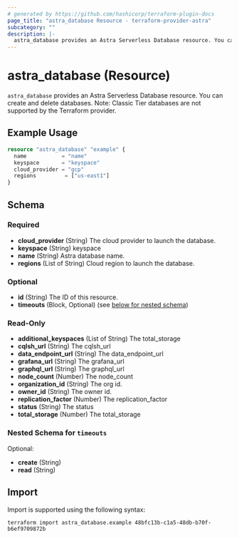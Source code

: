 ```yaml
---
# generated by https://github.com/hashicorp/terraform-plugin-docs
page_title: "astra_database Resource - terraform-provider-astra"
subcategory: ""
description: |-
  astra_database provides an Astra Serverless Database resource. You can create and delete databases. Note: Classic Tier databases are not supported by the Terraform provider.
---
```


# astra_database (Resource)

`astra_database` provides an Astra Serverless Database resource. You can create and delete databases. Note: Classic Tier databases are not supported by the Terraform provider.

## Example Usage

```terraform
resource "astra_database" "example" {
  name           = "name"
  keyspace       = "keyspace"
  cloud_provider = "gcp"
  regions         = ["us-east1"]
}
```

<!-- schema generated by tfplugindocs -->
## Schema

### Required

- **cloud_provider** (String) The cloud provider to launch the database.
- **keyspace** (String) keyspace
- **name** (String) Astra database name.
- **regions** (List of String) Cloud region to launch the database.

### Optional

- **id** (String) The ID of this resource.
- **timeouts** (Block, Optional) (see [below for nested schema](#nestedblock--timeouts))

### Read-Only

- **additional_keyspaces** (List of String) The total_storage
- **cqlsh_url** (String) The cqlsh_url
- **data_endpoint_url** (String) The data_endpoint_url
- **grafana_url** (String) The grafana_url
- **graphql_url** (String) The graphql_url
- **node_count** (Number) The node_count
- **organization_id** (String) The org id.
- **owner_id** (String) The owner id.
- **replication_factor** (Number) The replication_factor
- **status** (String) The status
- **total_storage** (Number) The total_storage

<a id="nestedblock--timeouts"></a>
### Nested Schema for `timeouts`

Optional:

- **create** (String)
- **read** (String)

## Import

Import is supported using the following syntax:

```shell
terraform import astra_database.example 48bfc13b-c1a5-48db-b70f-b6ef9709872b
```

